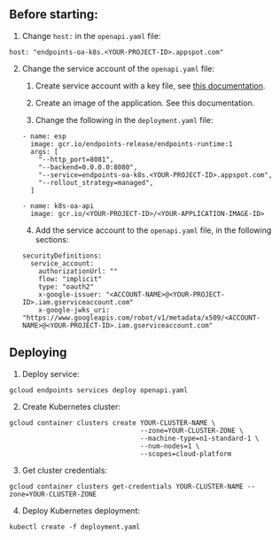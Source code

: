 ## Before starting:

1. Change `host:` in the `openapi.yaml` file:

```
host: "endpoints-oa-k8s.<YOUR-PROJECT-ID>.appspot.com"
```

2. Change the service account of the `openapi.yaml` file:

    1. Create service account with a key file, see [this documentation](https://cloud.google.com/endpoints/docs/openapi/service-account-authentication#create_service_account). 
    
    2. Create an image of the application. See this documentation.
    
    3. Change the following in the `deployment.yaml` file:
      ```
      - name: esp
        image: gcr.io/endpoints-release/endpoints-runtime:1
        args: [
          "--http_port=8081",
          "--backend=0.0.0.0:8080",
          "--service=endpoints-oa-k8s.<YOUR-PROJECT-ID>.appspot.com",
          "--rollout_strategy=managed",
        ]
      ```
      
      ```
      - name: k8s-oa-api
        image: gcr.io/<YOUR-PROJECT-ID>/<YOUR-APPLICATION-IMAGE-ID>

      ```


    4. Add the service account to the `openapi.yaml` file, in the following sections:
    
    ```
    securityDefinitions:
      service_account:
        authorizationUrl: ""
        flow: "implicit"
        type: "oauth2"
        x-google-issuer: "<ACCOUNT-NAME>@<YOUR-PROJECT-ID>.iam.gserviceaccount.com"
        x-google-jwks_uri: "https://www.googleapis.com/robot/v1/metadata/x509/<ACCOUNT-NAME>@<YOUR-PROJECT-ID>.iam.gserviceaccount.com"
    ```

## Deploying

1. Deploy service:

```
gcloud endpoints services deploy openapi.yaml
```

2. Create Kubernetes cluster:

```
gcloud container clusters create YOUR-CLUSTER-NAME \
                                 --zone=YOUR-CLUSTER-ZONE \
                                 --machine-type=n1-standard-1 \
                                 --num-nodes=1 \
                                 --scopes=cloud-platform
```

3. Get cluster credentials:

```
gcloud container clusters get-credentials YOUR-CLUSTER-NAME --zone=YOUR-CLUSTER-ZONE
```

4. Deploy Kubernetes deployment:
```
kubectl create -f deployment.yaml
```
